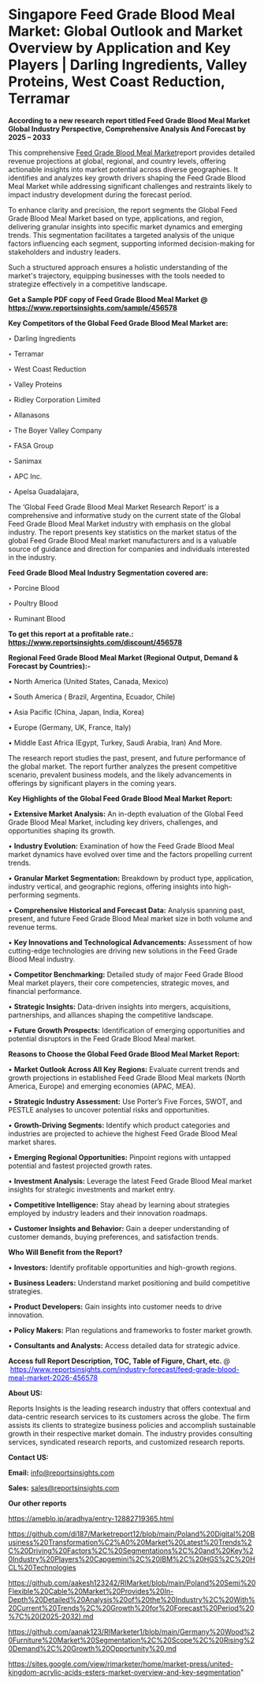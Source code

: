 # Singapore Feed Grade Blood Meal Market: Global Outlook and Market Overview by Application and Key Players | Darling Ingredients, Valley Proteins, West Coast Reduction, Terramar

<strong>According to a new research report titled Feed Grade Blood Meal Market Global Industry Perspective, Comprehensive Analysis And Forecast by 2025 – 2033</strong>

This comprehensive <a href=https://www.reportsinsights.com/sample/456578>Feed Grade Blood Meal Market</a>report provides detailed revenue projections at global, regional, and country levels, offering actionable insights into market potential across diverse geographies. It identifies and analyzes key growth drivers shaping the Feed Grade Blood Meal Market while addressing significant challenges and restraints likely to impact industry development during the forecast period.

To enhance clarity and precision, the report segments the Global Feed Grade Blood Meal Market based on type, applications, and region, delivering granular insights into specific market dynamics and emerging trends. This segmentation facilitates a targeted analysis of the unique factors influencing each segment, supporting informed decision-making for stakeholders and industry leaders.

Such a structured approach ensures a holistic understanding of the market's trajectory, equipping businesses with the tools needed to strategize effectively in a competitive landscape.

<strong>Get a Sample PDF copy of Feed Grade Blood Meal Market </strong><strong>@<a href=https://www.reportsinsights.com/sample/456578 style=color:#0000ff;> https://www.reportsinsights.com/sample/456578</a></strong></font>

<strong>Key Competitors of the Global Feed Grade Blood Meal Market are:</strong>

‣ Darling Ingredients

‣ Terramar

‣ West Coast Reduction

‣ Valley Proteins

‣ Ridley Corporation Limited

‣ Allanasons

‣ The Boyer Valley Company

‣ FASA Group

‣ Sanimax

‣ APC Inc.

‣ Apelsa Guadalajara,

The ‘Global Feed Grade Blood Meal Market Research Report’ is a comprehensive and informative study on the current state of the Global Feed Grade Blood Meal Market industry with emphasis on the global industry. The report presents key statistics on the market status of the global Feed Grade Blood Meal market manufacturers and is a valuable source of guidance and direction for companies and individuals interested in the industry.

<strong>Feed Grade Blood Meal Industry Segmentation covered are:</strong>

‣ Porcine Blood

‣ Poultry Blood

‣ Ruminant Blood

<strong>To get this report at a profitable rate.: <a href=https://www.reportsinsights.com/discount/456578 style=color:#0000ff;>https://www.reportsinsights.com/discount/456578</a></strong></font>

<strong>Regional Feed Grade Blood Meal Market (Regional Output, Demand &amp; Forecast by Countries):-</strong>

• North America (United States, Canada, Mexico)

• South America ( Brazil, Argentina, Ecuador, Chile)

• Asia Pacific (China, Japan, India, Korea)

• Europe (Germany, UK, France, Italy)

• Middle East Africa (Egypt, Turkey, Saudi Arabia, Iran) And More.

The research report studies the past, present, and future performance of the global market. The report further analyzes the present competitive scenario, prevalent business models, and the likely advancements in offerings by significant players in the coming years.

<strong>Key Highlights of the Global Feed Grade Blood Meal Market Report:</strong>

• <strong>Extensive Market Analysis:</strong> An in-depth evaluation of the Global Feed Grade Blood Meal Market, including key drivers, challenges, and opportunities shaping its growth.

• <strong>Industry Evolution:</strong> Examination of how the Feed Grade Blood Meal market dynamics have evolved over time and the factors propelling current trends.

• <strong>Granular Market Segmentation:</strong> Breakdown by product type, application, industry vertical, and geographic regions, offering insights into high-performing segments.

• <strong>Comprehensive Historical and Forecast Data:</strong> Analysis spanning past, present, and future Feed Grade Blood Meal market size in both volume and revenue terms.

• <strong>Key Innovations and Technological Advancements:</strong> Assessment of how cutting-edge technologies are driving new solutions in the Feed Grade Blood Meal industry.

• <strong>Competitor Benchmarking:</strong> Detailed study of major Feed Grade Blood Meal market players, their core competencies, strategic moves, and financial performance.

• <strong>Strategic Insights:</strong> Data-driven insights into mergers, acquisitions, partnerships, and alliances shaping the competitive landscape.

• <strong>Future Growth Prospects:</strong> Identification of emerging opportunities and potential disruptors in the Feed Grade Blood Meal market.

<strong>Reasons to Choose the Global Feed Grade Blood Meal Market Report:</strong>

• <strong>Market Outlook Across All Key Regions:</strong> Evaluate current trends and growth projections in established Feed Grade Blood Meal markets (North America, Europe) and emerging economies (APAC, MEA).

• <strong>Strategic Industry Assessment:</strong> Use Porter’s Five Forces, SWOT, and PESTLE analyses to uncover potential risks and opportunities.

• <strong>Growth-Driving Segments:</strong> Identify which product categories and industries are projected to achieve the highest Feed Grade Blood Meal market shares.

• <strong>Emerging Regional Opportunities:</strong> Pinpoint regions with untapped potential and fastest projected growth rates.

• <strong>Investment Analysis:</strong> Leverage the latest Feed Grade Blood Meal market insights for strategic investments and market entry.

• <strong>Competitive Intelligence:</strong> Stay ahead by learning about strategies employed by industry leaders and their innovation roadmaps.

• <strong>Customer Insights and Behavior:</strong> Gain a deeper understanding of customer demands, buying preferences, and satisfaction trends.

<strong>Who Will Benefit from the Report?</strong>

• <strong>Investors:</strong> Identify profitable opportunities and high-growth regions.

• <strong>Business Leaders:</strong> Understand market positioning and build competitive strategies.

• <strong>Product Developers:</strong> Gain insights into customer needs to drive innovation.

• <strong>Policy Makers:</strong> Plan regulations and frameworks to foster market growth.

• <strong>Consultants and Analysts:</strong> Access detailed data for strategic advice.
</ul>
<strong>Access full Report Description, TOC, Table of Figure, Chart, etc. </strong>@  <a href=https://www.reportsinsights.com/industry-forecast/feed-grade-blood-meal-market-2026-456578 style=color:#0000ff;>https://www.reportsinsights.com/industry-forecast/feed-grade-blood-meal-market-2026-456578</a></font>

<strong><strong>About US</strong>:</strong>

Reports Insights is the leading research industry that offers contextual and data-centric research services to its customers across the globe. The firm assists its clients to strategize business policies and accomplish sustainable growth in their respective market domain. The industry provides consulting services, syndicated research reports, and customized research reports.

<strong>Contact US:</strong>

<p class=""""><b>Email:</b> <a href=mailto:info@reportsinsights.com>info@reportsinsights.com</a></p>
<p class=""""><b>Sales:</b> <a href=mailto:sales@reportsinsights.com>sales@reportsinsights.com</a></p>

<strong>Our other reports</strong>

<a href=https://ameblo.jp/aradhya/entry-12882719365.html>https://ameblo.jp/aradhya/entry-12882719365.html</a>

<a href=https://github.com/di187/Marketreport12/blob/main/Poland%20Digital%20Business%20Transformation%C2%A0%20Market%20Latest%20Trends%2C%20Driving%20Factors%2C%20Segmentations%2C%20and%20Key%20Industry%20Players%20Capgemini%2C%20IBM%2C%20HGS%2C%20HCL%20Technologies>https://github.com/di187/Marketreport12/blob/main/Poland%20Digital%20Business%20Transformation%C2%A0%20Market%20Latest%20Trends%2C%20Driving%20Factors%2C%20Segmentations%2C%20and%20Key%20Industry%20Players%20Capgemini%2C%20IBM%2C%20HGS%2C%20HCL%20Technologies</a>

<a href=https://github.com/aakesh123242/RIMarket/blob/main/Poland%20Semi%20Flexible%20Cable%20Market%20Provides%20In-Depth%20Detailed%20Analysis%20of%20the%20Industry%2C%20With%20Current%20Trends%2C%20Growth%20for%20Forecast%20Period%20%7C%20(2025-2032).md>https://github.com/aakesh123242/RIMarket/blob/main/Poland%20Semi%20Flexible%20Cable%20Market%20Provides%20In-Depth%20Detailed%20Analysis%20of%20the%20Industry%2C%20With%20Current%20Trends%2C%20Growth%20for%20Forecast%20Period%20%7C%20(2025-2032).md</a>

<a href=https://github.com/aanak123/RIMarketer1/blob/main/Germany%20Wood%20Furniture%20Market%20Segmentation%2C%20Scope%2C%20Rising%20Demand%2C%20Growth%20Opportunity%20.md>https://github.com/aanak123/RIMarketer1/blob/main/Germany%20Wood%20Furniture%20Market%20Segmentation%2C%20Scope%2C%20Rising%20Demand%2C%20Growth%20Opportunity%20.md</a>

<a href=https://sites.google.com/view/rimarketer/home/market-press/united-kingdom-acrylic-acids-esters-market-overview-and-key-segmentation>https://sites.google.com/view/rimarketer/home/market-press/united-kingdom-acrylic-acids-esters-market-overview-and-key-segmentation</a>"
